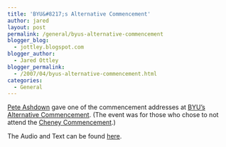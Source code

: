 ```yaml
---
title: 'BYU&#8217;s Alternative Commencement'
author: jared
layout: post
permalink: /general/byus-alternative-commencement
blogger_blog:
  - jottley.blogspot.com
blogger_author:
  - Jared Ottley
blogger_permalink:
  - /2007/04/byus-alternative-commencement.html
categories:
  - General
---
```

[Pete Ashdown][1] gave one of the commencement addresses at [BYU&#8217;s Alternative Commencement][2]. (The event was for those who chose to not attend the [Cheney Commencement][3].)

The Audio and Text can be found [here][4].

 [1]: http://en.wikipedia.org/wiki/Pete_Ashdown
 [2]: http://byualternativecommencement.com/index.html
 [3]: http://news.byu.edu/archive07-Apr-commencement.aspx
 [4]: http://peteashdown.org/journal/2007/04/27/byu-alternative-commencement-speech/